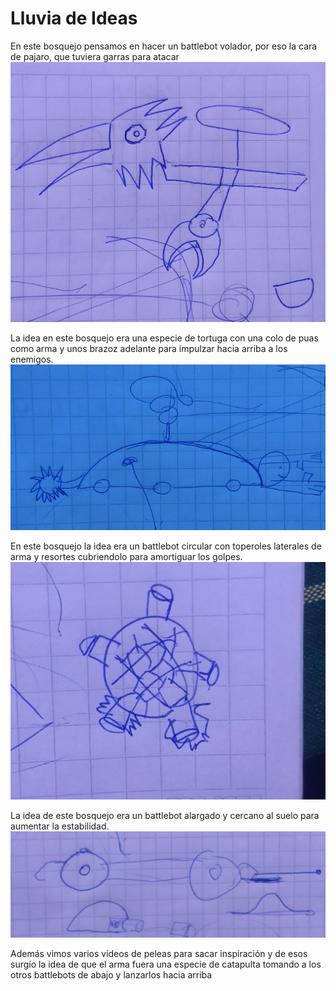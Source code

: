 # Lluvia de Ideas

En este bosquejo pensamos en hacer un battlebot volador, por eso la cara de pajaro, que tuviera garras para atacar
![Idea1](/multimedia/idea1.jpg)

La idea en este bosquejo era una especie de tortuga con una colo de puas como arma y unos brazoz adelante para impulzar hacia arriba a los enemigos.
![Idea2](/multimedia/idea2.jpg)

En este bosquejo la idea era un battlebot circular con toperoles laterales de arma y resortes cubriendolo para amortiguar los golpes.
![Idea3](/multimedia/idea3.jpg)

La idea de este bosquejo era un battlebot alargado y cercano al suelo para aumentar la estabilidad.
![Idea4](/multimedia/idea4.jpg)

Además vimos varios videos de peleas para sacar inspiración y de esos surgío la idea de que el arma fuera una especie de catapulta tomando a los otros battlebots de abajo y lanzarlos hacia arriba 
